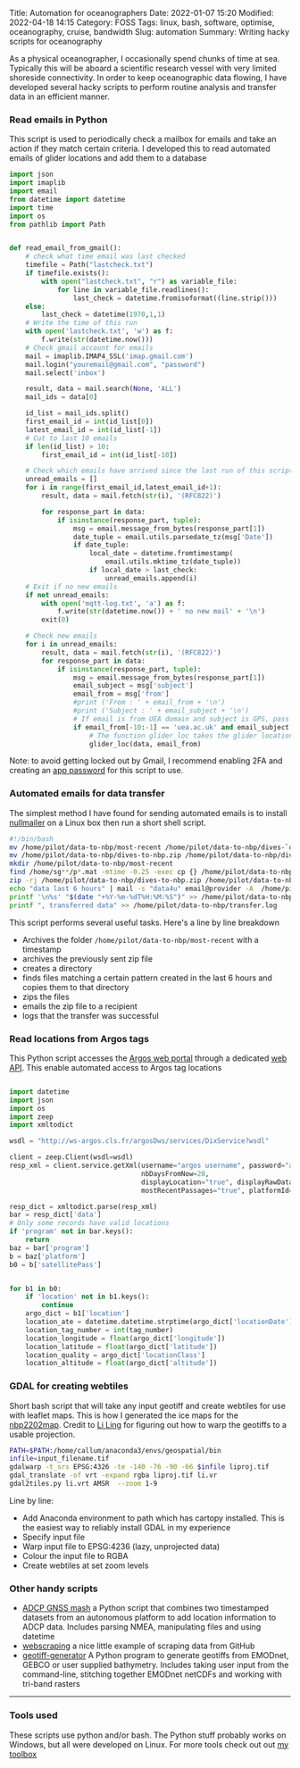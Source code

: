 Title: Automation for oceanographers
Date: 2022-01-07 15:20
Modified: 2022-04-18 14:15
Category: FOSS
Tags:  linux, bash, software, optimise, oceanography, cruise, bandwidth
Slug: automation
Summary: Writing hacky scripts for oceanography


As a physical oceanographer, I occasionally spend chunks of time at sea. Typically this will be aboard a scientific research vessel with very limited shoreside connectivity. In order to keep oceanographic data flowing, I have developed several hacky scripts to perform routine analysis and transfer data in an efficient manner.

### Read emails in Python

This script is used to periodically check a mailbox for emails and take an action if they match certain criteria. I developed this to read automated emails of glider locations and add them to a database

```python
import json
import imaplib
import email
from datetime import datetime
import time
import os
from pathlib import Path


def read_email_from_gmail():
    # check what time email was last checked
    timefile = Path("lastcheck.txt")
    if timefile.exists():
        with open("lastcheck.txt", "r") as variable_file:
            for line in variable_file.readlines():
                last_check = datetime.fromisoformat((line.strip()))
    else:
        last_check = datetime(1970,1,1)
    # Write the time of this run
    with open('lastcheck.txt', 'w') as f:
        f.write(str(datetime.now()))
    # Check gmail account for emails
    mail = imaplib.IMAP4_SSL('imap.gmail.com')
    mail.login("youremail@gmail.com", "password")
    mail.select('inbox')

    result, data = mail.search(None, 'ALL')
    mail_ids = data[0]

    id_list = mail_ids.split()
    first_email_id = int(id_list[0])
    latest_email_id = int(id_list[-1])
    # Cut to last 10 emails
    if len(id_list) > 10:
        first_email_id = int(id_list[-10])

    # Check which emails have arrived since the last run of this script
    unread_emails = []
    for i in range(first_email_id,latest_email_id+1):
        result, data = mail.fetch(str(i), '(RFC822)')

        for response_part in data:
            if isinstance(response_part, tuple):
                msg = email.message_from_bytes(response_part[1])
                date_tuple = email.utils.parsedate_tz(msg['Date'])
                if date_tuple:
                    local_date = datetime.fromtimestamp(
                        email.utils.mktime_tz(date_tuple))
                    if local_date > last_check:
                        unread_emails.append(i)
    # Exit if no new emails
    if not unread_emails:
        with open('mqtt-log.txt', 'a') as f:
            f.write(str(datetime.now()) + ' no new mail' + '\n')
        exit(0)

    # Check new emails
    for i in unread_emails:
        result, data = mail.fetch(str(i), '(RFC822)')
        for response_part in data:
            if isinstance(response_part, tuple):
                msg = email.message_from_bytes(response_part[1])
                email_subject = msg['subject']
                email_from = msg['from']
                #print ('From : ' + email_from + '\n')
                #print ('Subject : ' + email_subject + '\n')
                # If email is from UEA domain and subject is GPS, pass to glider_loc script
                if email_from[-10:-1] == 'uea.ac.uk' and email_subject == 'GPS':
                    # The function glider_loc takes the glider location and relays it over MQTT
                    glider_loc(data, email_from)
```

Note: to avoid getting locked out by Gmail, I recommend enabling 2FA and creating an [app password](https://support.google.com/accounts/answer/185833?hl=en) for this script to use.

### Automated emails for data transfer

The simplest method I have found for sending automated emails is to install [nullmailer](https://wiki.debian.org/nullmailer#Installation_Examples_-_GMail) on a Linux box then run a short shell script.

```bash
#!/bin/bash
mv /home/pilot/data-to-nbp/most-recent /home/pilot/data-to-nbp/dives-`date +"%Y-%m-%dT%H:%M"`
mv /home/pilot/data-to-nbp/dives-to-nbp.zip /home/pilot/data-to-nbp/dives-to-nbp.zip-`date +"%Y-%m-%dT%H:%M"`
mkdir /home/pilot/data-to-nbp/most-recent
find /home/sg**/p*.mat -mtime -0.25 -exec cp {} /home/pilot/data-to-nbp/most-recent  \;
zip -rj /home/pilot/data-to-nbp/dives-to-nbp.zip /home/pilot/data-to-nbp/most-recent
echo "data last 6 hours" | mail -s "data4u" email@provider -A  /home/pilot/data-to-nbp/dives-to-nbp.zip
printf '\n%s' "$(date "+%Y-%m-%dT%H:%M:%S")" >> /home/pilot/data-to-nbp/transfer.log
printf ", transferred data" >> /home/pilot/data-to-nbp/transfer.log
```

This script performs several useful tasks. Here's a line by line breakdown
- Archives the folder `/home/pilot/data-to-nbp/most-recent` with a timestamp
- archives the previously sent zip file
- creates a directory
- finds files matching a certain pattern created in the last 6 hours and copies them to that directory
- zips the files
- emails the zip file to a recipient
- logs that the transfer was successful

### Read locations from Argos tags

This Python script accesses the [Argos web portal](https://argos-system.cls.fr/argos-cwi2/login.html) through a dedicated [web API](http://ws-argos.cls.fr/argosDws/services/DixService?wsdl). This enable automated access to Argos tag locations

```python

import datetime
import json
import os
import zeep
import xmltodict

wsdl = "http://ws-argos.cls.fr/argosDws/services/DixService?wsdl"

client = zeep.Client(wsdl=wsdl)
resp_xml = client.service.getXml(username="argos username", password="argo password", nbPassByPtt=100,
								 nbDaysFromNow=20,
								 displayLocation="true", displayRawData="true",
								 mostRecentPassages="true", platformId=str(tag_number))

resp_dict = xmltodict.parse(resp_xml)
bar = resp_dict['data']
# Only some records have valid locations
if 'program' not in bar.keys():
	return
baz = bar['program']
b = baz['platform']
b0 = b['satellitePass']


for b1 in b0:
	if 'location' not in b1.keys():
		continue
	argo_dict = b1['location']
	location_ate = datetime.datetime.strptime(argo_dict['locationDate'], '%Y-%m-%dT%H:%M:%S.%fZ')
	location_tag_number = int(tag_number)
	location_longitude = float(argo_dict['longitude'])
	location_latitude = float(argo_dict['latitude'])
	location_quality = argo_dict['locationClass']
	location_altitude = float(argo_dict['altitude'])

```

### GDAL for creating webtiles

Short bash script that will take any input geotiff and create webtiles for use with leaflet maps. This is how I generated the ice maps for the [nbp2202map](https://github.com/callumrollo/itgc-2022-map). Credit to [Li Ling](https://github.com/luxiya01) for figuring out how to warp the geotiffs to a usable projection.

```bash
PATH=$PATH:/home/callum/anaconda3/envs/geospatial/bin
infile=input_filename.tif
gdalwarp -t_srs EPSG:4326 -te -140 -76 -90 -66 $infile liproj.tif
gdal_translate -of vrt -expand rgba liproj.tif li.vr
gdal2tiles.py li.vrt AMSR  --zoom 1-9
```
Line by line:

- Add Anaconda environment to path which has cartopy installed. This is the easiest way to reliably install GDAL in my experience
- Specify input file
- Warp input file to EPSG:4236 (lazy, unprojected data)
- Colour the input file to RGBA
- Create webtiles at set zoom levels

### Other handy scripts
- [ADCP GNSS mash](https://github.com/callumrollo/adcp-gnss-mash) a Python script that combines two timestamped datasets from an autonomous platform to add location information to ADCP data. Includes parsing NMEA, manipulating files and using datetime
- [webscraping](https://github.com/callumrollo/github-scraper) a nice little example of scraping data from GitHub
- [geotiff-generator](https://github.com/callumrollo/geotiff-generator) A Python program to generate geotiffs from EMODnet, GEBCO or user supplied bathymetry. Includes taking user input from the command-line, stitching together EMODnet netCDFs and working with tri-band rasters

--------------------------------


### Tools used
These scripts use python and/or bash. The Python stuff probably works on Windows, but all were developed on Linux. For more tools check out out [my toolbox]({filename}/pages/toolbox.md)



